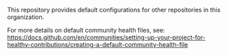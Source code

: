 This repository provides default configurations for other repositories in 
this organization.

For more details on default community health files, see: 
https://docs.github.com/en/communities/setting-up-your-project-for-healthy-contributions/creating-a-default-community-health-file
